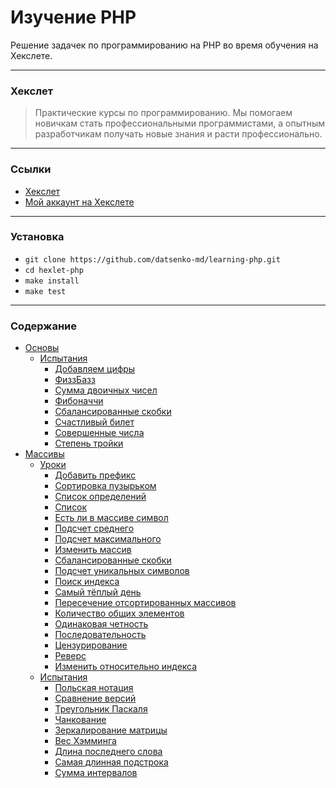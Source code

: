 # Изучение PHP

Решение задачек по программированию на PHP во время обучения на Хекслете.

---

### Хекслет

>Практические курсы по программированию. Мы помогаем новичкам стать профессиональными программистами, а опытным разработчикам получать новые знания и расти профессионально.

---

### Ссылки
* [Хекслет](https://ru.hexlet.io)
* [Мой аккаунт на Хекслете](https://ru.hexlet.io/u/datsenko_md)

---

### Установка

* `git clone https://github.com/datsenko-md/learning-php.git`
* `cd hexlet-php`
* `make install`
* `make test`

---

### Содержание

* [Основы](src/Basics)
    * [Испытания](src/Basics/Challenges)
        * [Добавляем цифры](src/Basics/Challenges/AddDigits)
        * [ФиззБазз](src/Basics/Challenges/FizzBuzz)
        * [Сумма двоичных чисел](src/Basics/Challenges/BinarySum)
        * [Фибоначчи](src/Basics/Challenges/Fib)
        * [Сбалансированные скобки](src/Basics/Challenges/IsBalanced)
        * [Счастливый билет](src/Basics/Challenges/IsHappy)
        * [Совершенные числа](src/Basics/Challenges/IsPerfect)
        * [Степень тройки](src/Basics/Challenges/IsPowerOfThree)
* [Массивы](src/Arrays)
    * [Уроки](src/Arrays/Lessons)
        * [Добавить префикс](src/Arrays/Lessons/AddPrefix)
        * [Сортировка пузырьком](src/Arrays/Lessons/BubbleSort)
        * [Список определений](src/Arrays/Lessons/BuildDefinitionList)
        * [Список](src/Arrays/Lessons/BuildList)
        * [Есть ли в массиве символ](src/Arrays/Lessons/FieldCheck)
        * [Подсчет среднего](src/Arrays/Lessons/CalculateAverage)
        * [Подсчет максимального](src/Arrays/Lessons/CalculateMax)
        * [Изменить массив](src/Arrays/Lessons/ChangeArray)
        * [Сбалансированные скобки](src/Arrays/Lessons/CheckIfBalanced)
        * [Подсчет уникальных символов](src/Arrays/Lessons/CountUniqChars)
        * [Поиск индекса](src/Arrays/Lessons/FindIndex)
        * [Самый тёплый день](src/Arrays/Lessons/GetIndexOfWarmestDay)
        * [Пересечение отсортированных массивов](src/Arrays/Lessons/GetIntersectionOfSortedArrays)
        * [Количество общих элементов](src/Arrays/Lessons/GetSameCount)
        * [Одинаковая четность](src/Arrays/Lessons/GetSameParity)
        * [Последовательность](src/Arrays/Lessons/IsContinuousSequence)
        * [Цензурирование](src/Arrays/Lessons/MakeCensored)
        * [Реверс](src/Arrays/Lessons/ReverseArray)
        * [Изменить относительно индекса](src/Arrays/Lessons/SwapElementsInArray)
    * [Испытания](src/Arrays/Challenges)
        * [Польская нотация](src/Arrays/Challenges/CalcInPolishNotation)
        * [Сравнение версий](src/Arrays/Challenges/CompareVersion)
        * [Треугольник Паскаля](src/Arrays/Challenges/GeneratePascalTriangleString)
        * [Чанкование](src/Arrays/Challenges/GetChunked)
        * [Зеркалирование матрицы](src/Arrays/Challenges/GetMirrorMatrix)
        * [Вес Хэмминга](src/Arrays/Challenges/HammingWeight)
        * [Длина последнего слова](src/Arrays/Challenges/LengthOfLastWord)
        * [Самая длинная подстрока](src/Arrays/Challenges/LongestLength)
        * [Сумма интервалов](src/Arrays/Challenges/SummaryRanges)